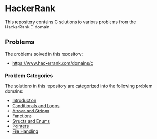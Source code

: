 # HackerRank
This repository contains C solutions to various problems from the HackerRank C domain.
## Problems
The problems solved in this repository:
* https://www.hackerrank.com/domains/c
### Problem Categories
The solutions in this repository are categorized into the following problem domains:
- [Introduction](C%20Language/Introduction)
- [Conditionals and Loops](C%20Language/Conditionals%20and%20Loops)
- [Arrays and Strings](C%20Language/Arrays%20and%20Strings)
- [Functions](C%20Language/Functions)
- [Structs and Enums](C%20Language/Structs%20and%20Enums)
- [Pointers](C%20Language/Pointers)
- [File Handling](C%20Language/File%20Handling)
